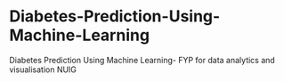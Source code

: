 # Diabetes-Prediction-Using-Machine-Learning
Diabetes Prediction Using Machine Learning- FYP for data analytics and visualisation NUIG
